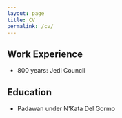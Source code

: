 ```yaml
---
layout: page
title: CV
permalink: /cv/
---
```


## Work Experience

- 800 years: Jedi Council

## Education

- Padawan under N'Kata Del Gormo
